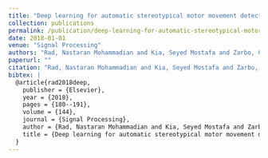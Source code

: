 ```yaml
---
title: "Deep learning for automatic stereotypical motor movement detection using wearable sensors in autism spectrum disorders"
collection: publications
permalink: /publication/deep-learning-for-automatic-stereotypical-motor-movement-detection-using-wearabl
date: 2018-01-01
venue: "Signal Processing"
authors: "Rad, Nastaran Mohammadian and Kia, Seyed Mostafa and Zarbo, Calogero and van Laarhoven, Twan and Jurman, Giuseppe and Venuti, Paola and Marchiori, Elena and Furlanello, Cesare"
paperurl: ""
citation: "Rad, Nastaran Mohammadian and Kia, Seyed Mostafa and Zarbo, Calogero and van Laarhoven, Twan and Jurman, Giuseppe and Venuti, Paola and Marchiori, Elena and Furlanello, Cesare (2018). Deep learning for automatic stereotypical motor movement detection using wearable sensors in autism spectrum disorders. Signal Processing."
bibtex: |
  @article{rad2018deep,
    publisher = {Elsevier},
    year = {2018},
    pages = {180--191},
    volume = {144},
    journal = {Signal Processing},
    author = {Rad, Nastaran Mohammadian and Kia, Seyed Mostafa and Zarbo, Calogero and van Laarhoven, Twan and Jurman, Giuseppe and Venuti, Paola and Marchiori, Elena and Furlanello, Cesare},
    title = {Deep learning for automatic stereotypical motor movement detection using wearable sensors in autism spectrum disorders},
  }
---
```


